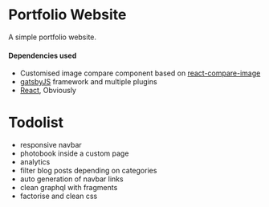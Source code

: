 # Portfolio Website

A simple portfolio website.


#### Dependencies used

* Customised image compare component based on [react-compare-image](https://github.com/junkboy0315/react-compare-image)
* [gatsbyJS](gatsbyjs.org) framework and multiple plugins
* [React](reactjs.org/), Obviously

# Todolist

* responsive navbar
* photobook inside a custom page
* analytics
* filter blog posts depending on categories
* auto generation of navbar links
* clean graphql with fragments
* factorise and clean css